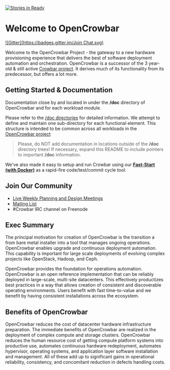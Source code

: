 [![Stories in Ready](https://badge.waffle.io/opencrowbar/core.png?label=ready&title=Ready)](https://waffle.io/opencrowbar/core)
# Welcome to OpenCrowbar
[![Gitter](https://badges.gitter.im/Join Chat.svg)](https://gitter.im/opencrowbar/core?utm_source=badge&utm_medium=badge&utm_campaign=pr-badge&utm_content=badge)

Welcome to the OpenCrowbar Project - the gateway to a new hardware provisioning experience that delivers the best of software deployment automation and orchestration. OpenCrowbar is a successor of the 3 year-old & still active [Crowbar project](http://github.com/crowbar). It derives much of its functionality from its predecessor, but offers a lot more.

## Getting Started & Documentation

Documentation close by and located in under the **/doc** directory of OpenCrowbar and for each workload module.

Please refer to the [/doc directories](/doc/README.md) for detailed information.  We attempt to define and maintain one sub-directory for each functional element.  This structure is intended to be common across all workloads in the [OpenCrowbar project](https://github.com/opencrowbar/)

> Please, do NOT add documentation in locations outside of the  **/doc** directory trees!  If necessary, expand this README to include pointers to important **/doc** information.

We've also made it easy to setup and run Crowbar using our [**Fast-Start (with Docker)**](/doc/development-guides/dev-systems) as a rapid-fire code/test/commit cycle tool.  

## Join Our Community

* [Live Weekly Planning and Design Meetings](http://bit.ly/crowbar-calendar)
* [Mailing List](http://bit.ly/crowbarlist)
* #Crowbar IRC channel on Freenode  

## Exec Summary 

The principal motivation for creation of OpenCrowbar is the transition a from bare metal installer into a tool that manages ongoing operations.  OpenCrowbar enables upgrade and continuous deployment automation. This capability is important for large scale deployments of evolving complex projects like OpenStack, Hadoop, and Ceph.

OpenCrowbar provides the foundation for operations automation. OpenCrowbar is an open reference implementation that can be reliably deployed in large-scale, multi-site datacenters.  This effectively productizes best practices in a way that allows creation of consistent and discoverable operating environments.  Users benefit with fast time-to-value and we benefit by having consistent installations across the ecosystem.  

## Benefits of OpenCrowbar

OpenCrowbar reduces the cost of datacenter hardware infrastructure preparation. The immediate benefits of OpenCrowbar are realized in the deployment of complex compute and storage clusters. OpenCrowbar reduces the human resource cost of getting compute platform systems into productive use, automates continuous hardware redeployment, automates hypervisor, operating systems, and application layer software installation and management. All of these add up to significant gains in operational reliability, consistency, and concomitant reduction in defects handling costs.
